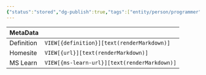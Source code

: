 ```yaml
---
{"status":"stored","dg-publish":true,"tags":["entity/person/programmer"],"creation_date":"2024-05-06 22:41","definition":"undefined","ms-learn-url":"undefined","url":"undefined","aliases":null,"permalink":"/social/hamy-labs/","dgPassFrontmatter":true}
---
```



| MetaData   |                                              |
| ---------- | -------------------------------------------- |
| Definition | `VIEW[{definition}][text(renderMarkdown)]`   |
| Homesite   | `VIEW[{url}][text(renderMarkdown)]`          |
| MS Learn   | `VIEW[{ms-learn-url}][text(renderMarkdown)]` |
